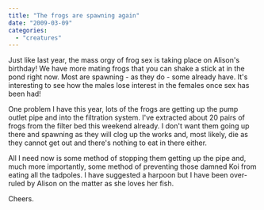 ```yaml
---
title: "The frogs are spawning again"
date: "2009-03-09"
categories: 
  - "creatures"
---
```


Just like last year, the mass orgy of frog sex is taking place on Alison's birthday! We have more mating frogs that you can shake a stick at in the pond right now. Most are spawning - as they do - some already have. It's interesting to see how the males lose interest in the females once sex has been had!

One problem I have this year, lots of the frogs are getting up the pump outlet pipe and into the filtration system. I've extracted about 20 pairs of frogs from the filter bed this weekend already. I don't want them going up there and spawning as they will clog up the works and, most likely, die as they cannot get out and there's nothing to eat in there either.

All I need now is some method of stopping them getting up the pipe and, much more importantly, some method of preventing those damned Koi from eating all the tadpoles. I have suggested a harpoon but I have been over-ruled by Alison on the matter as she loves her fish.

Cheers.
